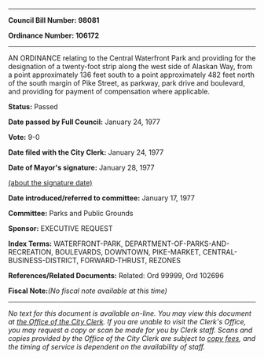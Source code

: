 

********

**Council Bill Number: 98081**
   
**Ordinance Number: 106172**
********

 AN ORDINANCE relating to the Central Waterfront Park and providing for the designation of a twenty-foot strip along the west side of Alaskan Way, from a point approximately 136 feet south to a point approximately 482 feet north of the south margin of Pike Street, as parkway, park drive and boulevard, and providing for payment of compensation where applicable.

**Status:** Passed
   
**Date passed by Full Council:** January 24, 1977
   
**Vote:** 9-0
   
**Date filed with the City Clerk:** January 24, 1977
   
**Date of Mayor's signature:** January 28, 1977
   
[(about the signature date)](/~public/approvaldate.htm)
   
   
   
**Date introduced/referred to committee:** January 17, 1977
   
**Committee:** Parks and Public Grounds
   
**Sponsor:** EXECUTIVE REQUEST
   
   
**Index Terms:** WATERFRONT-PARK, DEPARTMENT-OF-PARKS-AND-RECREATION, BOULEVARDS, DOWNTOWN, PIKE-MARKET, CENTRAL-BUSINESS-DISTRICT, FORWARD-THRUST, REZONES

**References/Related Documents:** Related: Ord 99999, Ord 102696

**Fiscal Note:**_(No fiscal note available at this time)_
********

_No text for this document is available on-line. You may view this document at [the Office of the City Clerk](http://www.seattle.gov/leg/clerk/contactUs.htm). If you are unable to visit the Clerk's Office, you may request a copy or scan be made for you by Clerk staff. Scans and copies provided by the Office of the City Clerk are subject to [copy fees](http://clerk.seattle.gov/~public/clerkfees.htm), and the timing of service is dependent on the availability of staff._

